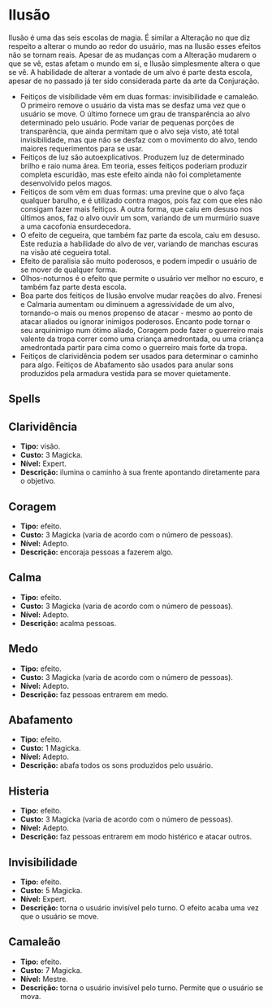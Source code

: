 # Ilusão

Ilusão é uma das seis escolas de magia. É similar a Alteração no que diz respeito a alterar o mundo ao redor do usuário, mas na Ilusão esses efeitos não se tornam reais. Apesar de as mudanças com a Alteração mudarem o que se vê, estas afetam o mundo em si, e Ilusão simplesmente altera o que se vê. A habilidade de alterar a vontade de um alvo é parte desta escola, apesar de no passado já ter sido considerada parte da arte da Conjuração.
* Feitiços de visibilidade vêm em duas formas: invisibilidade e camaleão. O primeiro remove o usuário da vista mas se desfaz uma vez que o usuário se move. O último fornece um grau de transparência ao alvo determinado pelo usuário. Pode variar de pequenas porções de transparência, que ainda permitam que o alvo seja visto, até total invisibilidade, mas que não se desfaz com o movimento do alvo, tendo maiores requerimentos para se usar.
* Feitiços de luz são autoexplicativos. Produzem luz de determinado brilho e raio numa área. Em teoria, esses feitiços poderiam produzir completa escuridão, mas este efeito ainda não foi completamente desenvolvido pelos magos.
* Feitiços de som vêm em duas formas: uma previne que o alvo faça qualquer barulho, e é utilizado contra magos, pois faz com que eles não consigam fazer mais feitiços. A outra forma, que caiu em desuso nos últimos anos, faz o alvo ouvir um som, variando de um murmúrio suave a uma cacofonia ensurdecedora.
* O efeito de cegueira, que também faz parte da escola, caiu em desuso. Este reduzia a habilidade do alvo de ver, variando de manchas escuras na visão até cegueira total.
* Efeito de paralisia são muito poderosos, e podem impedir o usuário de se mover de qualquer forma.
* Olhos-noturnos é o efeito que permite o usuário ver melhor no escuro, e também faz parte desta escola.
* Boa parte dos feitiços de Ilusão envolve mudar reações do alvo. Frenesi e Calmaria aumentam ou diminuem a agressividade de um alvo, tornando-o mais ou menos propenso de atacar - mesmo ao ponto de atacar aliados ou ignorar inimigos poderosos. Encanto pode tornar o seu arquinimigo num ótimo aliado, Coragem pode fazer o guerreiro mais valente da tropa correr como uma criança amedrontada, ou uma criança amedrontada partir para cima como o guerreiro mais forte da tropa.
* Feitiços de clarividência podem ser usados para determinar o caminho para algo. Feitiços de Abafamento são usados para anular sons produzidos pela armadura vestida para se mover quietamente.

## Spells
## Clarividência
* **Tipo:** visão.
* **Custo:** 3 Magicka.
* **Nível:** Expert.
* **Descrição:** ilumina o caminho à sua frente apontando diretamente para o objetivo.

## Coragem
* **Tipo:** efeito.
* **Custo:** 3 Magicka (varia de acordo com o número de pessoas).
* **Nível:** Adepto.
* **Descrição:** encoraja pessoas a fazerem algo.

## Calma
* **Tipo:** efeito.
* **Custo:** 3 Magicka (varia de acordo com o número de pessoas).
* **Nível:** Adepto.
* **Descrição:** acalma pessoas.

## Medo
* **Tipo:** efeito.
* **Custo:** 3 Magicka (varia de acordo com o número de pessoas).
* **Nível:** Adepto.
* **Descrição:** faz pessoas entrarem em medo.

## Abafamento
* **Tipo:** efeito.
* **Custo:** 1 Magicka.
* **Nível:** Adepto.
* **Descrição:** abafa todos os sons produzidos pelo usuário.

## Histeria
* **Tipo:** efeito.
* **Custo:** 3 Magicka (varia de acordo com o número de pessoas).
* **Nível:** Adepto.
* **Descrição:** faz pessoas entrarem em modo histérico e atacar outros.

## Invisibilidade
* **Tipo:** efeito.
* **Custo:** 5 Magicka.
* **Nível:** Expert.
* **Descrição:** torna o usuário invisível pelo turno. O efeito acaba uma vez que o usuário se move.

## Camaleão
* **Tipo:** efeito.
* **Custo:** 7 Magicka.
* **Nível:** Mestre.
* **Descrição:** torna o usuário invisível pelo turno. Permite que o usuário se mova.
